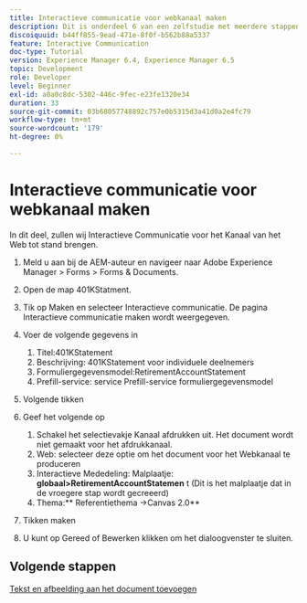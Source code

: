 ```yaml
---
title: Interactieve communicatie voor webkanaal maken
description: Dit is onderdeel 6 van een zelfstudie met meerdere stappen voor het maken van uw eerste interactieve communicatiedocument. In dit deel, zullen wij Interactieve Communicatie voor het Kanaal van het Web tot stand brengen.
discoiquuid: b44ff855-9ead-471e-8f0f-b562b88a5337
feature: Interactive Communication
doc-type: Tutorial
version: Experience Manager 6.4, Experience Manager 6.5
topic: Development
role: Developer
level: Beginner
exl-id: a0a0c8dc-5302-446c-9fec-e23fe1320e34
duration: 33
source-git-commit: 03b68057748892c757e0b5315d3a41d0a2e4fc79
workflow-type: tm+mt
source-wordcount: '179'
ht-degree: 0%

---
```


# Interactieve communicatie voor webkanaal maken

In dit deel, zullen wij Interactieve Communicatie voor het Kanaal van het Web tot stand brengen.

1. Meld u aan bij de AEM-auteur en navigeer naar Adobe Experience Manager > Forms > Forms &amp; Documents.
1. Open de map 401KStatment.
1. Tik op Maken en selecteer Interactieve communicatie. De pagina Interactieve communicatie maken wordt weergegeven.
1. Voer de volgende gegevens in

   1. Titel:401KStatement
   1. Beschrijving: 401KStatement voor individuele deelnemers
   1. Formuliergegevensmodel:RetirementAccountStatement
   1. Prefill-service: service Prefill-service formuliergegevensmodel

1. Volgende tikken
1. Geef het volgende op

   1. Schakel het selectievakje Kanaal afdrukken uit. Het document wordt niet gemaakt voor het afdrukkanaal.
   1. Web: selecteer deze optie om het document voor het Webkanaal te produceren
   1. Interactieve Mededeling: Malplaatje: **globaal>RetirementAccountStatemen** t (Dit is het malplaatje dat in de vroegere stap wordt gecreeerd)
   1. Thema:** Referentiethema ->Canvas 2.0**

1. Tikken maken
1. U kunt op Gereed of Bewerken klikken om het dialoogvenster te sluiten.

## Volgende stappen

[Tekst en afbeelding aan het document toevoegen](./partseven.md)
